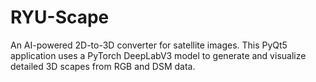 # RYU-Scape
An AI-powered 2D-to-3D converter for satellite images. This PyQt5 application uses a PyTorch DeepLabV3 model to generate and visualize detailed 3D scapes from RGB and DSM data.
